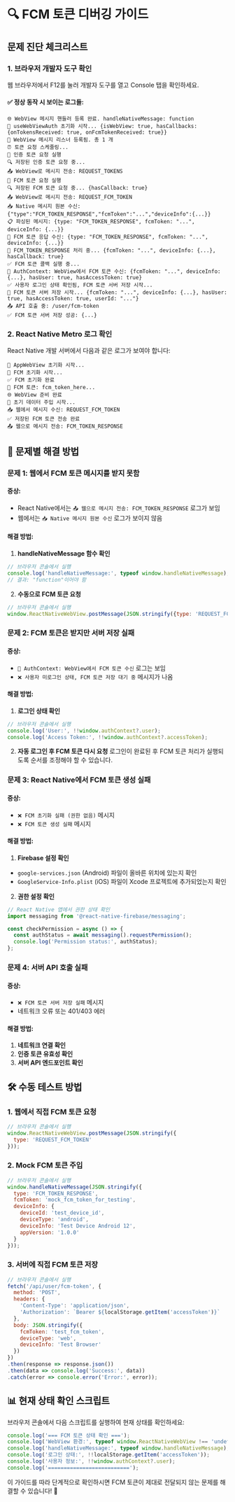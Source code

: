 # 🔍 FCM 토큰 디버깅 가이드

## 문제 진단 체크리스트

### 1. 브라우저 개발자 도구 확인

웹 브라우저에서 F12를 눌러 개발자 도구를 열고 Console 탭을 확인하세요.

#### ✅ 정상 동작 시 보이는 로그들:

```
🌐 WebView 메시지 핸들러 등록 완료. handleNativeMessage: function
🚀 useWebViewAuth 초기화 시작... {isWebView: true, hasCallbacks: {onTokensReceived: true, onFcmTokenReceived: true}}
🔔 WebView 메시지 리스너 등록됨. 총 1 개
⏰ 토큰 요청 스케줄링...
🏃 인증 토큰 요청 실행
🔍 저장된 인증 토큰 요청 중...
📤 WebView로 메시지 전송: REQUEST_TOKENS
🏃 FCM 토큰 요청 실행
🔍 저장된 FCM 토큰 요청 중... {hasCallback: true}
📤 WebView로 메시지 전송: REQUEST_FCM_TOKEN
📥 Native 메시지 원본 수신: {"type":"FCM_TOKEN_RESPONSE","fcmToken":"...","deviceInfo":{...}}
📋 파싱된 메시지: {type: "FCM_TOKEN_RESPONSE", fcmToken: "...", deviceInfo: {...}}
🎯 FCM 토큰 응답 수신: {type: "FCM_TOKEN_RESPONSE", fcmToken: "...", deviceInfo: {...}}
🔔 FCM_TOKEN_RESPONSE 처리 중... {fcmToken: "...", deviceInfo: {...}, hasCallback: true}
✅ FCM 토큰 콜백 실행 중...
🔔 AuthContext: WebView에서 FCM 토큰 수신: {fcmToken: "...", deviceInfo: {...}, hasUser: true, hasAccessToken: true}
✅ 사용자 로그인 상태 확인됨, FCM 토큰 서버 저장 시작...
🚀 FCM 토큰 서버 저장 시작... {fcmToken: "...", deviceInfo: {...}, hasUser: true, hasAccessToken: true, userId: "..."}
📤 API 호출 중: /user/fcm-token
✅ FCM 토큰 서버 저장 성공: {...}
```

### 2. React Native Metro 로그 확인

React Native 개발 서버에서 다음과 같은 로그가 보여야 합니다:

```
🚀 AppWebView 초기화 시작...
🔔 FCM 초기화 시작...
✅ FCM 초기화 완료
📱 FCM 토큰: fcm_token_here...
🌐 WebView 준비 완료
🚀 초기 데이터 주입 시작...
📥 웹에서 메시지 수신: REQUEST_FCM_TOKEN
✅ 저장된 FCM 토큰 전송 완료
📤 웹으로 메시지 전송: FCM_TOKEN_RESPONSE
```

## 🚨 문제별 해결 방법

### 문제 1: 웹에서 FCM 토큰 메시지를 받지 못함

#### 증상:
- React Native에서는 `📤 웹으로 메시지 전송: FCM_TOKEN_RESPONSE` 로그가 보임
- 웹에서는 `📥 Native 메시지 원본 수신` 로그가 보이지 않음

#### 해결 방법:

1. **handleNativeMessage 함수 확인**
```javascript
// 브라우저 콘솔에서 실행
console.log('handleNativeMessage:', typeof window.handleNativeMessage);
// 결과: "function"이어야 함
```

2. **수동으로 FCM 토큰 요청**
```javascript
// 브라우저 콘솔에서 실행
window.ReactNativeWebView.postMessage(JSON.stringify({type: 'REQUEST_FCM_TOKEN'}));
```

### 문제 2: FCM 토큰은 받지만 서버 저장 실패

#### 증상:
- `🔔 AuthContext: WebView에서 FCM 토큰 수신` 로그는 보임
- `❌ 사용자 미로그인 상태, FCM 토큰 저장 대기 중` 메시지가 나옴

#### 해결 방법:

1. **로그인 상태 확인**
```javascript
// 브라우저 콘솔에서 실행
console.log('User:', !!window.authContext?.user);
console.log('Access Token:', !!window.authContext?.accessToken);
```

2. **자동 로그인 후 FCM 토큰 다시 요청**
로그인이 완료된 후 FCM 토큰 처리가 실행되도록 순서를 조정해야 할 수 있습니다.

### 문제 3: React Native에서 FCM 토큰 생성 실패

#### 증상:
- `❌ FCM 초기화 실패 (권한 없음)` 메시지
- `❌ FCM 토큰 생성 실패` 메시지

#### 해결 방법:

1. **Firebase 설정 확인**
- `google-services.json` (Android) 파일이 올바른 위치에 있는지 확인
- `GoogleService-Info.plist` (iOS) 파일이 Xcode 프로젝트에 추가되었는지 확인

2. **권한 설정 확인**
```javascript
// React Native 앱에서 권한 상태 확인
import messaging from '@react-native-firebase/messaging';

const checkPermission = async () => {
  const authStatus = await messaging().requestPermission();
  console.log('Permission status:', authStatus);
};
```

### 문제 4: 서버 API 호출 실패

#### 증상:
- `❌ FCM 토큰 서버 저장 실패` 메시지
- 네트워크 오류 또는 401/403 에러

#### 해결 방법:

1. **네트워크 연결 확인**
2. **인증 토큰 유효성 확인**
3. **서버 API 엔드포인트 확인**

## 🛠️ 수동 테스트 방법

### 1. 웹에서 직접 FCM 토큰 요청

```javascript
// 브라우저 콘솔에서 실행
window.ReactNativeWebView.postMessage(JSON.stringify({
  type: 'REQUEST_FCM_TOKEN'
}));
```

### 2. Mock FCM 토큰 주입

```javascript
// 브라우저 콘솔에서 실행
window.handleNativeMessage(JSON.stringify({
  type: 'FCM_TOKEN_RESPONSE',
  fcmToken: 'mock_fcm_token_for_testing',
  deviceInfo: {
    deviceId: 'test_device_id',
    deviceType: 'android',
    deviceInfo: 'Test Device Android 12',
    appVersion: '1.0.0'
  }
}));
```

### 3. 서버에 직접 FCM 토큰 저장

```javascript
// 브라우저 콘솔에서 실행
fetch('/api/user/fcm-token', {
  method: 'POST',
  headers: {
    'Content-Type': 'application/json',
    'Authorization': `Bearer ${localStorage.getItem('accessToken')}`
  },
  body: JSON.stringify({
    fcmToken: 'test_fcm_token',
    deviceType: 'web',
    deviceInfo: 'Test Browser'
  })
})
.then(response => response.json())
.then(data => console.log('Success:', data))
.catch(error => console.error('Error:', error));
```

## 📊 현재 상태 확인 스크립트

브라우저 콘솔에서 다음 스크립트를 실행하여 현재 상태를 확인하세요:

```javascript
console.log('=== FCM 토큰 상태 확인 ===');
console.log('WebView 환경:', typeof window.ReactNativeWebView !== 'undefined');
console.log('handleNativeMessage:', typeof window.handleNativeMessage);
console.log('로그인 상태:', !!localStorage.getItem('accessToken'));
console.log('사용자 정보:', !!window.authContext?.user);
console.log('==========================');
```

이 가이드를 따라 단계적으로 확인하시면 FCM 토큰이 제대로 전달되지 않는 문제를 해결할 수 있습니다! 🚀 